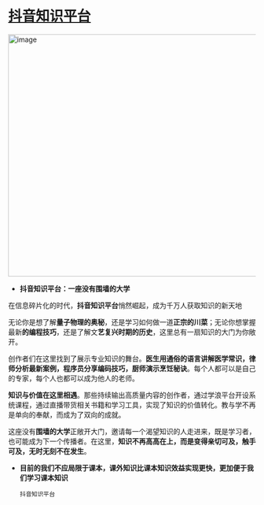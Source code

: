 # [抖音知识平台](https://www.douyin.com/search/%E6%8A%96%E9%9F%B3%E7%B2%BE%E9%80%89%E5%85%AC%E5%BC%80%E8%AF%BE)

<img width="1045" height="492" alt="image" src="https://github.com/user-attachments/assets/5f2988f5-7883-4219-97b2-d430c77bc641" />


- **抖音知识平台：一座没有围墙的大学**
  
在信息碎片化的时代，**抖音知识平台**悄然崛起，成为千万人获取知识的新天地


无论你是想了解**量子物理的奥秘**，还是学习如何做一道**正宗的川菜**；无论你想掌握最新**的编程技巧**，还是了解文**艺复兴时期的历史**，这里总有一扇知识的大门为你敞开。

创作者们在这里找到了展示专业知识的舞台。**医生用通俗的语言讲解医学常识，律师分析最新案例，程序员分享编码技巧，厨师演示烹饪秘诀**。每个人都可以是自己的专家，每个人也都可以成为他人的老师。



**​​知识与价值在这里相遇**​​。那些持续输出高质量内容的创作者，通过学浪平台开设系统课程，通过直播带货相关书籍和学习工具，实现了知识的价值转化。教与学不再是单向的奉献，而成为了双向的成就。

这座没有**围墙的大学**正敞开大门，邀请每一个渴望知识的人走进来，既是学习者，也可能成为下一个传播者。在这里，**知识不再高高在上，而是变得亲切可及，触手可及，无时无刻不在发生**。





- **目前的我们不应局限于课本，课外知识比课本知识效益实现更快，更加便于我们学习课本知识**

  `抖音知识平台`
